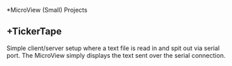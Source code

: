 *MicroView (Small) Projects

+TickerTape
-----
Simple client/server setup where a text file is read in and spit out via serial port.  The MicroView simply displays the text sent over the serial connection.